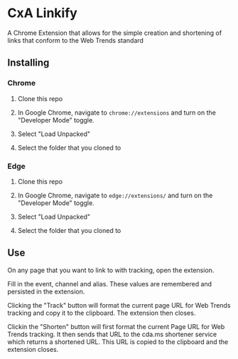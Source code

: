 # CxA Linkify

A Chrome Extension that allows for the simple creation and shortening of links that conform to the Web Trends standard

## Installing

### Chrome

1. Clone this repo

2. In Google Chrome, navigate to `chrome://extensions` and turn on the "Developer Mode" toggle.

3. Select "Load Unpacked"

4. Select the folder that you cloned to

### Edge

1. Clone this repo

2. In Google Chrome, navigate to `edge://extensions/` and turn on the "Developer Mode" toggle.

3. Select "Load Unpacked"

4. Select the folder that you cloned to


## Use

On any page that you want to link to with tracking, open the extension.

Fill in the event, channel and alias. These values are remembered and persisted in the extension.

Clicking the "Track" button will format the current page URL for Web Trends tracking and copy it to the clipboard. The extension then closes.

Clickin the "Shorten" button will first format the current Page URL for Web Trends tracking. It then sends that URL to the cda.ms shortener service which returns a shortened URL. This URL is copied to the clipboard and the extension closes.
